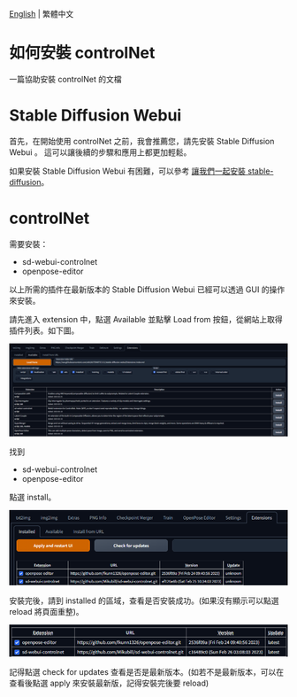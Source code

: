 [English](README.md) | 繁體中文

# 如何安裝 controlNet
一篇協助安裝 controlNet 的文檔

# Stable Diffusion Webui
首先，在開始使用 controlNet 之前，我會推薦您，請先安裝 Stable Diffusion Webui 。 這可以讓後續的步驟和應用上都更加輕鬆。

如果安裝 Stable Diffusion Webui 有困難，可以參考 [讓我們一起安裝 stable-diffusion](https://github.com/JingShing/Lets-start-install-stable-diffusion/blob/main/README.md)。

# controlNet

需要安裝：
* sd-webui-controlnet
* openpose-editor

以上所需的插件在最新版本的 Stable Diffusion Webui 已經可以透過 GUI 的操作來安裝。

請先進入 extension 中，點選 Available 並點擊 Load from 按鈕，從網站上取得插件列表。如下圖。

![ex1](image/ex1.png)

找到
* sd-webui-controlnet
* openpose-editor

點選 install。

![ex2](image/ex2.png)

安裝完後，請到 installed 的區域，查看是否安裝成功。(如果沒有顯示可以點選 reload 將頁面重整)。

![ex3](image/ex3.png)

記得點選 check for updates 查看是否是最新版本。(如若不是最新版本，可以在查看後點選 apply 來安裝最新版，記得安裝完後要 reload)


